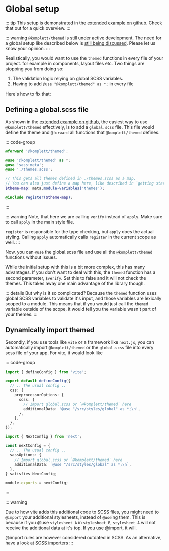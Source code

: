 # Global setup

::: tip
This setup is demonstrated in the [extended example on github](https://github.com/komplettio/themed/tree/main/examples/vite-vanilla-extended). Check that out for a quick overview.
:::

::: warning
`@komplett/themed` is still under active development. The need for a global setup like described below is [still being discussed](https://github.com/komplettio/themed/issues/15). Please let us know your opinion.
:::

Realistically, you would want to use the `themed` functions in every file of your project. for example in components, layout files etc.
Two things are stopping you from doing so:

1. The validation logic relying on global SCSS variables.
2. Having to add `@use "@komplett/themed" as *;` in every file

Here's how to fix that:

## Defining a global.scss file

As shown in the [extended example on github](https://github.com/komplettio/themed/tree/main/examples/vite-vanilla-extended), the easiest way to use `@komplett/themed` effectively, is to add a `global.scss` file.
This file would define the theme and `@forward` all functions that `@komplett/themed` defines.

::: code-group

```scss [global.scss]
@forward '@komplett/themed';

@use '@komplett/themed' as *;
@use 'sass:meta';
@use './themes.scss';

// This gets all themes defined in ./themes.scss as a map.
// You can also just define a map here, like described in `getting started`.
$theme-map: meta.module-variables('themes');

@include register($theme-map);
```

:::

::: warning
Note, that here we are calling `verify` instead of `apply`. Make sure to call `apply` in the main style file.

`register` is responsible for the type checking, but `apply` does the actual styling.
Calling `apply` automatically calls `register` in the current scope as well.
:::

Now, you can `@use` the global.scss file and use all the `@komplett/themed` functions without issues.

While the initial setup with this is a bit more complex, this has many advantages. If you don't want to deal with this,
the `themed` function has a second parameter, `$verify`. Set this to false and it will not check the themes. This takes away one main advantage of the library though.

::: details But why is it so complicated?
Because the `themed` function uses global SCSS variables to validate it's input, and those variables are lexically scoped to a module.
This means that if you would just call the `themed` variable outside of the scope, it would tell you the variable wasn't part of your themes.
:::

## Dynamically import themed

Secondly, if you use tools like `vite` or a framework like `next.js`, you can automatically import `@komplett/themed` or the `global.scss` file into every scss file of your app.
For vite, it would look like

::: code-group

```ts [vite.config.ts] {9}
import { defineConfig } from 'vite';

export default defineConfig({
  // .. The usual config ..
  css: {
    preprocessorOptions: {
      scss: {
        // Import global.scss or `@komplett/themed` here
        additionalData: '@use "/src/styles/global" as *;\n',
      },
    },
  },
});
```

```ts [next.config.ts] {5}
import { NextConfig } from 'next';

const nextConfig = {
  // .. The usual config ..
  sassOptions: {
    // Import global.scss or `@komplett/themed` here
    additionalData: `@use "/src/styles/global" as *;\n`,
  },
} satisfies NextConfig;

module.exports = nextConfig;
```

:::

::: warning

Due to how vite adds this additional code to SCSS files, you might need to `@import` your additional stylesheets, instead of `@use`ing them.
This is because if you @use `stylesheet A` in `stylesheet B`, `stylesheet A` will not receive the additional data at it's top. If you use @import, it will.

@import rules are however considered outdated in SCSS. As an alternative, have a look at [SCSS importers](https://sass-lang.com/documentation/js-api/interfaces/importer/)
:::
